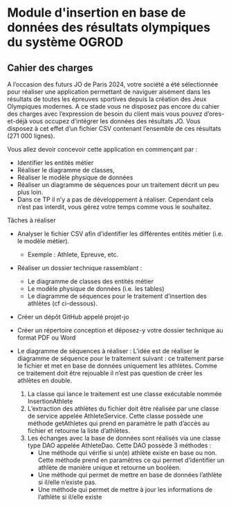 
# Module d'insertion en base de données des résultats olympiques du système OGROD 

## Cahier des charges

A l’occasion des futurs JO de Paris 2024, votre société a été sélectionnée pour réaliser une application permettant de naviguer aisément dans les résultats de toutes les épreuves sportives depuis la création des Jeux Olympiques modernes.
A ce stade vous ne disposez pas encore du cahier des charges avec l’expression de besoin du client mais vous pouvez d’ores-et-déjà vous occupez d’intégrer les données des résultats JO. Vous disposez à cet effet d’un fichier CSV contenant l’ensemble de ces résultats (271 000 lignes).

Vous allez devoir concevoir cette application en commençant par :
- Identifier les entités métier
- Réaliser le diagramme de classes,
- Réaliser le modèle physique de données
- Réaliser un diagramme de séquences pour un traitement décrit un peu plus loin.
- Dans ce TP il n’y a pas de développement à réaliser. Cependant cela n’est pas interdit, vous gérez votre temps comme vous le souhaitez.

Tâches à réaliser
- Analyser le fichier CSV afin d’identifier les différentes entités métier (i.e. le modèle métier).
	- Exemple : Athlete, Epreuve, etc.
- Réaliser un dossier technique rassemblant :
	- Le diagramme de classes des entités métier
	- Le modèle physique de données (i.e. les tables)
	- Le diagramme de séquences pour le traitement d’insertion des athlètes (cf ci-dessous).
- Créer un dépôt GitHub appelé projet-jo
- Créer un répertoire conception et déposez-y votre dossier technique au format PDF ou Word

- Le diagramme de séquences à réaliser :
L’idée est de réaliser le diagramme de séquence pour le traitement suivant : ce traitement parse le fichier et met en base de données uniquement les athlètes. Comme ce traitement doit être rejouable il n’est pas question de créer les athlètes en double.
	1. La classe qui lance le traitement est une classe exécutable nommée
InsertionAthlete
	2. L’extraction des athlètes du fichier doit être réalisée par une classe de service appelée AthleteService.
Cette classe possède une méthode getAthletes qui prend en paramètre le path d’accès au fichier et retourne la liste d’athlètes.
	3. Les échanges avec la base de données sont réalisés via une classe type DAO appelée AthleteDao. Cette DAO possède 3 méthodes :
		- Une méthode qui vérifie si un(e) athlète existe en base ou non. Cette
méthode prend en paramètres ce qui permet d’identifier un athlète de manière unique et retourne un booléen.
		- Une méthode qui permet de mettre en base de données l’athlète si il/elle n’existe pas.
		- Une méthode qui permet de mettre à jour les informations de l’athlète si il/elle existe

